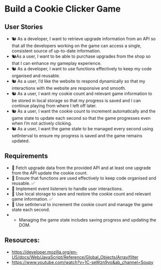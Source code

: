 # Build a Cookie Clicker Game

## User Stories
- 🐿️ As a developer, I want to retrieve upgrade information from an API so that all the developers working on the game can access a single, consistent source of up-to-date information.
- 🐿️As a user, I want to be able to purchase upgrades from the shop so that I can enhance my gameplay experience.
- 🐿️ As a developer, I want to use functions effectively to keep my code organised and reusable.
- 🐿️ As a user, I’d like the website to respond dynamically so that my interactions with the website are responsive and smooth.
- 🐿️ As a user, I want my cookie count and relevant game information to be stored in local storage so that my progress is saved and I can continue playing from where I left off later.
- 🐿️ As a user, I want the cookie count to increment automatically and the game state to update each second so that the game progresses even when I’m not actively clicking.
- 🐿️ As a user, I want the game state to be managed every second using setInterval to ensure my progress is saved and the game remains updated.

## Requirements
- 🎯 Fetch upgrade data from the provided API and at least one upgrade from the API update the cookie count.
- 🎯 Ensure that functions are used effectively to keep code organised and reusable. ✅
- 🎯 Implement event listeners to handle user interactions.
- 🎯 Use local storage to save and restore the cookie count and relevant game information. ✅
- 🎯 Use setInterval to increment the cookie count and manage the game state each second. 
- - Managing the game state includes saving progress and updating the DOM.

## Resources:
- https://developer.mozilla.org/en-US/docs/Web/JavaScript/Reference/Global_Objects/Array/filter
- https://www.youtube.com/watch?v=1C-seWzn9vo&ab_channel=Soupy 
